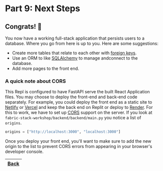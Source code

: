 # Part 9: Next Steps

## Congrats! 🎉

You now have a working full-stack application that persists users to a database. Where you go from here is up to you. Here are some suggestions:

- Create more tables that relate to each other with [foreign keys](https://www.cockroachlabs.com/docs/stable/create-table.html#create-a-table-with-a-foreign-key-constraint).
- Use an ORM to like [SQLAlchemy](https://www.sqlalchemy.org/) to manage andconnect to the database.
- Add more pages to the front end.

### A quick note about CORS

This Repl is configured to have FastAPI serve the built React Application files. You may choose to deploy the front-end and back-end code separately. For example, you could deploy the front end as a static site to [Netlify](https://www.netlify.com/with/react/) or [Vercel](https://vercel.com/guides/deploying-react-with-vercel) and keep the back end on Replit or deploy to [Render](https://render.com/docs/web-services).
For this to work, we have to set up [CORS](https://developer.mozilla.org/en-US/docs/Glossary/CORS) support on the server. If you look at `fabric-stack-workshop/backend/backend/main.py` you notice a list of `origins`.

```python
origins = ["http://localhost:3000", "localhost:3000"]
```

Once you deploy your front end, you'll want to make sure to add the new origin to the list to prevent CORS errors from appearing in your browser's developer console.

| [Back](part-8.md) |
| ----------------- |
